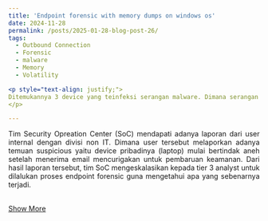 ```yaml
---
title: 'Endpoint forensic with memory dumps on windows os'
date: 2024-11-28
permalink: /posts/2025-01-28-blog-post-26/
tags:
  - Outbound Connection
  - Forensic
  - malware
  - Memory
  - Volatility

<p style="text-align: justify;">
Ditemukannya 3 device yang teinfeksi serangan malware. Dimana serangan malware tersebut berhasil masuk melalui website yang terindikasi sebagai phishing. Device tersebut diketahui sudah berhasil tercompromised dan berhasil di remote oleh attacker.
</p>

---
```

<p style="text-align: justify;">
<p style="text-align: justify;">Tim Security Opreation Center (SoC) mendapati adanya laporan dari user internal dengan divisi non IT. Dimana user tersebut melaporkan adanya temuan suspicious yaitu device pribadinya (laptop) mulai bertindak aneh setelah menerima email mencurigakan untuk pembaruan keamanan. Dari hasil laporan tersebut, tim SoC mengeskalasikan kepada tier 3 analyst untuk dilalukan proses endpoint forensic guna mengetahui apa yang sebenarnya terjadi. 
<br><br>
</p>
</p>

[Show More](https://github.com/Abdibimantara/Endpoint-forensic-with-memory-dumps-on-windows-os/blob/main/Endpoint%20Forensics%20with%20memory%20dumps%20on%20windows%20os%20.pdf) 